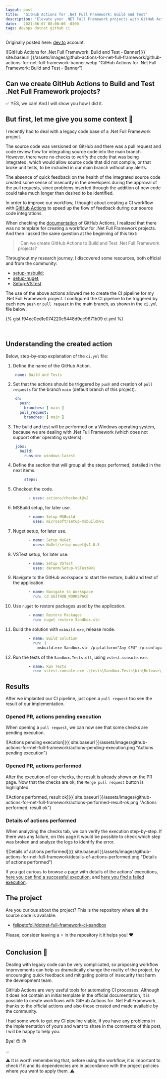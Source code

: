 ```yaml
---
layout: post
title:  "GitHub Actions for .Net Full Framework: Build and Test"
description: "Elevate your .NET Full Framework projects with GitHub Actions. Explore effective strategies for build and test automation for dotnet C# (csharp) projects."
date:   2021-06-07 08:00:00 -0300
tags: devops dotnet github ci
---
```

Originally posted here: [dev.to](https://dev.to/felipetofoli/github-actions-for-net-full-framework-build-and-test-299h) account.

![GitHub Actions for .Net Full Framework: Build and Test - Banner]({{ site.baseurl }}/assets/images/github-actions-for-net-full-framework/github-actions-for-net-full-framework-banner.webp "GitHub Actions for .Net Full Framework: Build and Test - Banner")

## Can we create GitHub Actions to Build and Test .Net Full Framework projects?
:white_check_mark: YES, we can! And I will show you how I did it.


## But first, let me give you some context :thought_balloon:

I recently had to deal with a legacy code base of a .Net Full Framework project.

The source code was versioned on GitHub and there was a pull request and code review flow for integrating source code into the main branch. However, there were no checks to verify the code that was being integrated, which would allow source code that did not compile, or that broke unit tests, to be included in our main branch without any alerts.

The absence of quick feedback on the health of the integrated source code created some sense of insecurity in the developers during the approval of the pull requests, since problems inserted through the addition of new code could take much longer than desired to be identified.

In order to improve our workflow, I thought about creating a CI workflow with [GitHub Actions](https://docs.github.com/en/actions) to speed up the flow of feedback during our source code integrations.

When checking the [documentation](https://docs.github.com/en/actions/guides/building-and-testing-net) of GitHub Actions, I realized that there was no template for creating a workflow for .Net Full Framework projects. And then I asked the same question at the beginning of this text:
> &nbsp;
> Can we create GitHub Actions to Build and Test .Net Full Framework projects?
> &nbsp;

Throughout my research journey, I discovered some resources, both official and from the community:
- [setup-msbuild](https://github.com/marketplace/actions/setup-msbuild);
- [setup-nuget](https://github.com/marketplace/actions/setup-nuget-exe-for-use-with-actions);
- [Setup-VSTest](https://github.com/marketplace/actions/setup-vstest-console-exe).

The use of the above actions allowed me to create the CI pipeline for my .Net Full Framework project. I configured the CI pipeline to be triggered by each new `push` or `pull request` in the main branch, as shown in the `ci.yml` file below:

{% gist f94ec0edfe074220c5448d9cc9671b09 ci.yml %}

<br/>

## Understanding the created action

Below, step-by-step explanation of the `ci.yml` file:

1. Define the name of the GitHub Action.
    ```yml
     name: Build and Tests
    ```

2. Set that the actions should be triggered by `push` and creation of `pull requests` for the branch `main` (default branch of this project).
    ```yml
     on:  
       push:
         branches: [ main ]
       pull_request:
         branches: [ main ]
    ```

3. The build and test will be performed on a Windows operating system, because we are dealing with .Net Full Framework (which does not support other operating systems).
    ```yml
     jobs:  
       build:    
         runs-on: windows-latest
    ```

4. Define the section that will group all the steps performed, detailed in the next items.
    ```yml
         steps:      
    ```

5. Checkout the code.
    ```yml
           - uses: actions/checkout@v2
    ```

6. MSBuild setup, for later use.
    ```yml
           - name: Setup MSBuild
             uses: microsoft/setup-msbuild@v1
    ```

7. Nuget setup, for later use.
    ```yml
           - name: Setup NuGet
             uses: NuGet/setup-nuget@v1.0.5
    ```

8. VSTest setup, for later use.
    ```yml
           - name: Setup VSTest
             uses: darenm/Setup-VSTest@v1
    ```

9. Navigate to the GitHub workspace to start the restore, build and test of the application.
    ```yml
           - name: Navigate to Workspace
             run: cd $GITHUB_WORKSPACE
    ```

10. Use `nuget` to restore packages used by the application.
    ```yml
           - name: Restore Packages
             run: nuget restore Sandbox.sln
    ```

11. Build the solution with `msbuild.exe`, release mode.
    ```yml
           - name: Build Solution
             run: |
               msbuild.exe Sandbox.sln /p:platform="Any CPU" /p:configuration="Release"
    ```

12. Run the tests of the `Sandbox.Tests.dll`, using `vstest.console.exe`.
    ```yml
           - name: Run Tests
             run: vstest.console.exe .\tests\Sandbox.Tests\bin\Release\Sandbox.Tests.dll
    ```

## Results
After we implanted our CI pipeline, just open a `pull request` too see the result of our implementation.

### Opened PR, actions pending execution
When opening a `pull request`, we can now see that some checks are pending execution.

![Actions pending execution]({{ site.baseurl }}/assets/images/github-actions-for-net-full-framework/actions-pending-execution.png "Actions pending execution")


### Opened PR, actions performed
After the execution of our checks, the result is already shown on the PR page. Now that the checks are ok, the `Merge pull request` button is highlighted.

![Actions performed, result ok]({{ site.baseurl }}/assets/images/github-actions-for-net-full-framework/actions-performed-result-ok.png "Actions performed, result ok")


### Details of actions performed
When analyzing the checks tab, we can verify the execution step-by-step.
If there was any failure, on this page it would be possible to check which step was broken and analyze the logs to identify the error.

![Details of actions performed]({{ site.baseurl }}/assets/images/github-actions-for-net-full-framework/details-of-actions-performed.png "Details of actions performed")

If you got curious to browse a page with details of the actions' executions, [here you can find a successful execution](https://github.com/felipetofoli/dotnet-full-framework-ci-sandbox/pull/6/checks), and [here you find a failed execution](https://github.com/felipetofoli/dotnet-full-framework-ci-sandbox/runs/2357988527?check_suite_focus=true).

## The project
Are you curious about the project? This is the repository where all the source code is available:
- [felipetofoli/dotnet-full-framework-ci-sandbox](https://github.com/felipetofoli/dotnet-full-framework-ci-sandbox)

Please, consider leaving a :star: in the repository it it helps you! :heart:

## Conclusion :dart:
Dealing with legacy code can be very complicated, so proposing workflow improvements can help us dramatically change the reality of the project, by encouraging quick feedback and mitigating points of insecurity that harm the development team.

GitHub Actions are very useful tools for automating CI processes. Although it does not contain an initial template in the official documentation, it is possible to create workflows with GitHub Actions for .Net Full Framework, thanks to the official actions and also those created and made available by the community.

I had some work to get my CI pipeline viable, if you have any problems in the implementation of yours and want to share in the comments of this post, I will be happy to help you.

Bye! :wink: :kissing_heart:

…

:warning: It is worth remembering that, before using the workflow, it is important to check if it and its dependencies are in accordance with the project policies where you want to apply them. :warning:
